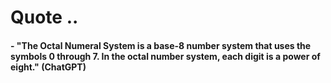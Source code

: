# Quote ..

#### - "The Octal Numeral System is a base-8 number system that uses the symbols 0 through 7. In the octal number system, each digit is a power of eight." (ChatGPT)
